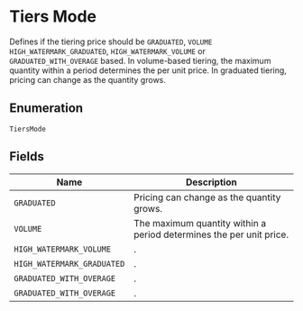 # Tiers Mode

Defines if the tiering price should be `GRADUATED`, `VOLUME` `HIGH_WATERMARK_GRADUATED`, `HIGH_WATERMARK_VOLUME` or `GRADUATED_WITH_OVERAGE` based. In volume-based tiering, the maximum quantity within a period determines the per unit price. In graduated tiering, pricing can change as the quantity grows.

## Enumeration

`TiersMode`

## Fields

| Name | Description |
|  --- | --- |
| `GRADUATED` | Pricing can change as the quantity grows. |
| `VOLUME` | The maximum quantity within a period determines the per unit price. |
| `HIGH_WATERMARK_VOLUME` | . |
| `HIGH_WATERMARK_GRADUATED` | . |
| `GRADUATED_WITH_OVERAGE` | . |
| `GRADUATED_WITH_OVERAGE` | . |
